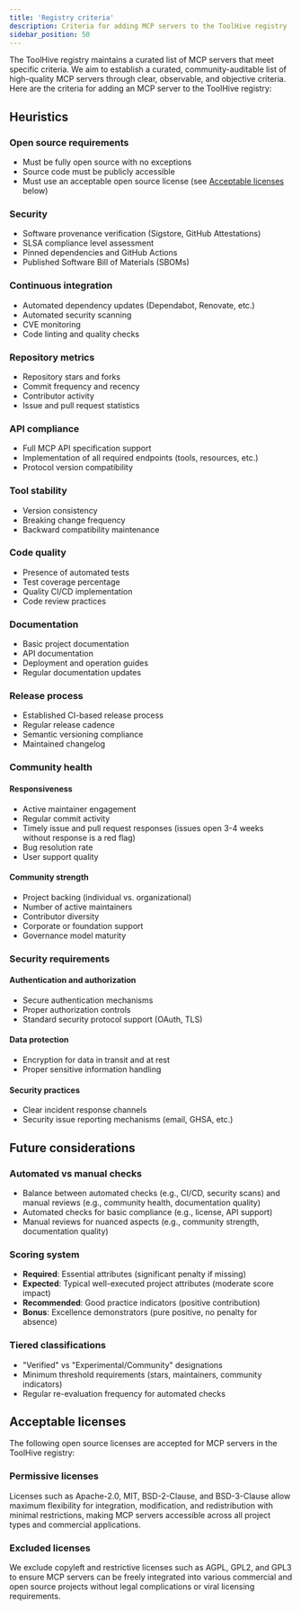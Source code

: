 ```yaml
---
title: 'Registry criteria'
description: Criteria for adding MCP servers to the ToolHive registry
sidebar_position: 50
---
```


The ToolHive registry maintains a curated list of MCP servers that meet specific
criteria. We aim to establish a curated, community-auditable list of
high-quality MCP servers through clear, observable, and objective criteria. Here
are the criteria for adding an MCP server to the ToolHive registry:

## Heuristics

### Open source requirements

- Must be fully open source with no exceptions
- Source code must be publicly accessible
- Must use an acceptable open source license (see
  [Acceptable licenses](#acceptable-licenses) below)

### Security

- Software provenance verification (Sigstore, GitHub Attestations)
- SLSA compliance level assessment
- Pinned dependencies and GitHub Actions
- Published Software Bill of Materials (SBOMs)

### Continuous integration

- Automated dependency updates (Dependabot, Renovate, etc.)
- Automated security scanning
- CVE monitoring
- Code linting and quality checks

### Repository metrics

- Repository stars and forks
- Commit frequency and recency
- Contributor activity
- Issue and pull request statistics

### API compliance

- Full MCP API specification support
- Implementation of all required endpoints (tools, resources, etc.)
- Protocol version compatibility

### Tool stability

- Version consistency
- Breaking change frequency
- Backward compatibility maintenance

### Code quality

- Presence of automated tests
- Test coverage percentage
- Quality CI/CD implementation
- Code review practices

### Documentation

- Basic project documentation
- API documentation
- Deployment and operation guides
- Regular documentation updates

### Release process

- Established CI-based release process
- Regular release cadence
- Semantic versioning compliance
- Maintained changelog

### Community health

#### Responsiveness

- Active maintainer engagement
- Regular commit activity
- Timely issue and pull request responses (issues open 3-4 weeks without
  response is a red flag)
- Bug resolution rate
- User support quality

#### Community strength

- Project backing (individual vs. organizational)
- Number of active maintainers
- Contributor diversity
- Corporate or foundation support
- Governance model maturity

### Security requirements

#### Authentication and authorization

- Secure authentication mechanisms
- Proper authorization controls
- Standard security protocol support (OAuth, TLS)

#### Data protection

- Encryption for data in transit and at rest
- Proper sensitive information handling

#### Security practices

- Clear incident response channels
- Security issue reporting mechanisms (email, GHSA, etc.)

## Future considerations

### Automated vs manual checks

- Balance between automated checks (e.g., CI/CD, security scans) and manual
  reviews (e.g., community health, documentation quality)
- Automated checks for basic compliance (e.g., license, API support)
- Manual reviews for nuanced aspects (e.g., community strength, documentation
  quality)

### Scoring system

- **Required**: Essential attributes (significant penalty if missing)
- **Expected**: Typical well-executed project attributes (moderate score impact)
- **Recommended**: Good practice indicators (positive contribution)
- **Bonus**: Excellence demonstrators (pure positive, no penalty for absence)

### Tiered classifications

- "Verified" vs "Experimental/Community" designations
- Minimum threshold requirements (stars, maintainers, community indicators)
- Regular re-evaluation frequency for automated checks

## Acceptable licenses

The following open source licenses are accepted for MCP servers in the ToolHive
registry:

### Permissive licenses

Licenses such as Apache-2.0, MIT, BSD-2-Clause, and BSD-3-Clause allow maximum
flexibility for integration, modification, and redistribution with minimal
restrictions, making MCP servers accessible across all project types and
commercial applications.

### Excluded licenses

We exclude copyleft and restrictive licenses such as AGPL, GPL2, and GPL3 to
ensure MCP servers can be freely integrated into various commercial and open
source projects without legal complications or viral licensing requirements.
